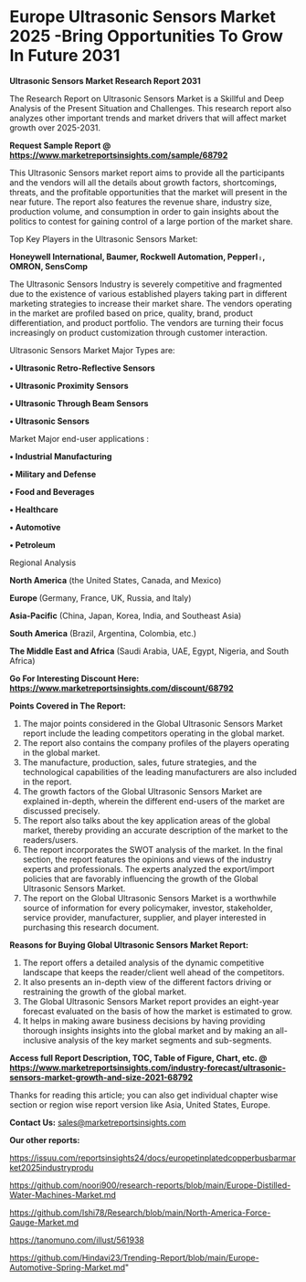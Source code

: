 # Europe Ultrasonic Sensors Market 2025 -Bring Opportunities To Grow In Future 2031

<strong>Ultrasonic Sensors Market Research Report 2031</strong>

The Research Report on Ultrasonic Sensors Market is a Skillful and Deep Analysis of the Present Situation and Challenges. This research report also analyzes other important trends and market drivers that will affect market growth over 2025-2031.

<strong>Request Sample Report @ <a href=https://www.marketreportsinsights.com/sample/68792>https://www.marketreportsinsights.com/sample/68792</a></strong>

This Ultrasonic Sensors market report aims to provide all the participants and the vendors will all the details about growth factors, shortcomings, threats, and the profitable opportunities that the market will present in the near future. The report also features the revenue share, industry size, production volume, and consumption in order to gain insights about the politics to contest for gaining control of a large portion of the market share.

Top Key Players in the Ultrasonic Sensors Market:

<strong>Honeywell International, Baumer, Rockwell Automation, Pepperlᛧ, OMRON, SensComp</strong>

The Ultrasonic Sensors Industry is severely competitive and fragmented due to the existence of various established players taking part in different marketing strategies to increase their market share. The vendors operating in the market are profiled based on price, quality, brand, product differentiation, and product portfolio. The vendors are turning their focus increasingly on product customization through customer interaction.

Ultrasonic Sensors Market Major Types are:

<strong>• Ultrasonic Retro-Reflective Sensors

• Ultrasonic Proximity Sensors

• Ultrasonic Through Beam Sensors

• Ultrasonic Sensors</strong>

Market Major end-user applications :

<strong>• Industrial Manufacturing

• Military and Defense

• Food and Beverages

• Healthcare

• Automotive

• Petroleum</strong>

Regional Analysis

</u><strong><b>North America</b></strong> (the United States, Canada, and Mexico)

<strong><b>Europe </b></strong>(Germany, France, UK, Russia, and Italy)

<strong><b>Asia-Pacific</b></strong> (China, Japan, Korea, India, and Southeast Asia)

<strong><b>South America</b></strong> (Brazil, Argentina, Colombia, etc.)

<strong><b>The Middle East and Africa</b></strong> (Saudi Arabia, UAE, Egypt, Nigeria, and South Africa)

<strong>Go For Interesting Discount Here: <a href=https://www.marketreportsinsights.com/discount/68792>https://www.marketreportsinsights.com/discount/68792</a></strong>

<strong>Points Covered in The Report:</strong>
<ol>
  <li>The major points considered in the Global Ultrasonic Sensors Market report include the leading competitors operating in the global market.</li>
  <li>The report also contains the company profiles of the players operating in the global market.</li>
  <li>The manufacture, production, sales, future strategies, and the technological capabilities of the leading manufacturers are also included in the report.</li>
  <li>The growth factors of the Global Ultrasonic Sensors Market are explained in-depth, wherein the different end-users of the market are discussed precisely.</li>
  <li>The report also talks about the key application areas of the global market, thereby providing an accurate description of the market to the readers/users.</li>
  <li>The report incorporates the SWOT analysis of the market. In the final section, the report features the opinions and views of the industry experts and professionals. The experts analyzed the export/import policies that are favorably influencing the growth of the Global Ultrasonic Sensors Market.</li>
  <li>The report on the Global Ultrasonic Sensors Market is a worthwhile source of information for every policymaker, investor, stakeholder, service provider, manufacturer, supplier, and player interested in purchasing this research document.</li>
</ol>
<strong>Reasons for Buying Global Ultrasonic Sensors Market Report:</strong>

<ol>
  <li>The report offers a detailed analysis of the dynamic competitive landscape that keeps the reader/client well ahead of the competitors.</li>
  <li>It also presents an in-depth view of the different factors driving or restraining the growth of the global market.</li>
  <li>The Global Ultrasonic Sensors Market report provides an eight-year forecast evaluated on the basis of how the market is estimated to grow.</li>
  <li>It helps in making aware business decisions by having providing thorough insights insights into the global market and by making an all-inclusive analysis of the key market segments and sub-segments.</li>
</ol>
<strong>Access full Report Description, TOC, Table of Figure, Chart, etc. @ <a href=https://www.marketreportsinsights.com/industry-forecast/ultrasonic-sensors-market-growth-and-size-2021-68792>https://www.marketreportsinsights.com/industry-forecast/ultrasonic-sensors-market-growth-and-size-2021-68792</a></strong>


Thanks for reading this article; you can also get individual chapter wise section or region wise report version like Asia, United States, Europe.

<strong>Contact Us:</strong>
sales@marketreportsinsights.com

<strong>Our other reports:</strong>

<a href=https://issuu.com/reportsinsights24/docs/europetinplatedcopperbusbarmarket2025industryprodu>https://issuu.com/reportsinsights24/docs/europetinplatedcopperbusbarmarket2025industryprodu</a>

<a href=https://github.com/noori900/research-reports/blob/main/Europe-Distilled-Water-Machines-Market.md>https://github.com/noori900/research-reports/blob/main/Europe-Distilled-Water-Machines-Market.md</a>

<a href=https://github.com/Ishi78/Research/blob/main/North-America-Force-Gauge-Market.md>https://github.com/Ishi78/Research/blob/main/North-America-Force-Gauge-Market.md</a>

<a href=https://tanomuno.com/illust/561938>https://tanomuno.com/illust/561938</a>

<a href=https://github.com/Hindavi23/Trending-Report/blob/main/Europe-Automotive-Spring-Market.md>https://github.com/Hindavi23/Trending-Report/blob/main/Europe-Automotive-Spring-Market.md</a>"
